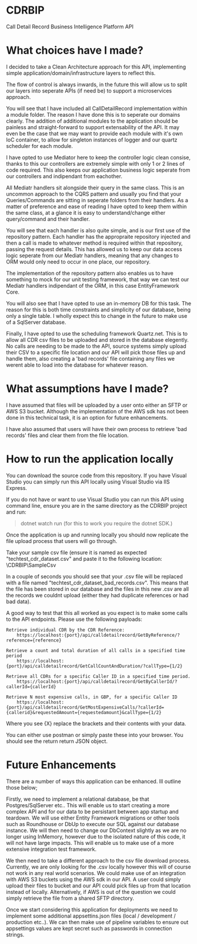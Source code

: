 # CDRBIP
Call Detail Record Business Intelligence Platform API

# What choices have I made?
I decided to take a Clean Architecture approach for this API, implementing simple application/domain/infrastructure layers to reflect this.

The flow of control is always inwards, in the future this will allow us to split our layers into seperate APIs (if need be) to support a microservices approach.

You will see that I have included all CallDetailRecord implementation within a module folder. The reason I have done this is to seperate our domains clearly. The addition of additional modules to the application should be painless and straight-forward to support extensability of the API. It may even be the case that we may want to provide each module with it's own IoC container, to allow for singleton instances of logger and our quartz scheduler for each module.

I have opted to use Mediator here to keep the controller logic clean consise, thanks to this our controllers are extremely simple with only 1 or 2 lines of code required. This also keeps our application business logic seperate from our controllers and indipendant from eachother.

All Mediatr handlers sit alongside their query in the same class. This is an uncommon approach to the CQRS pattern and usually you find that your Queries/Commands are sitting in seperate folders from their handlers. As a matter of preference and ease of reading I have opted to keep them within the same class, at a glance it is easy to understand/change either query/command and their handler.

You will see that each handler is also quite simple, and is our first use of the repository pattern. Each handler has the appropraite repository injected and then a call is made to whatever method is required within that repository, passing the request details. This has allowed us to keep our data access logic seperate from our Mediatr handlers, meaning that any changes to ORM would only need to occur in one place, our repository.

The implementation of the repository pattern also enables us to have something to mock for our unit testing framework, that way we can test our Mediatr handlers indipendant of the ORM, in this case EntityFramework Core.

You will also see that I have opted to use an in-memory DB for this task. The reason for this is both time constraints and simplicity of our database, being only a single table. I wholly expect this to change in the future to make use of a SqlServer database.

Finally, I have opted to use the scheduling framework Quartz.net. This is to allow all CDR csv files to be uploaded and stored in the database elegently. No calls are needing to be made to the API, source systems simply upload their CSV to a specific file location and our API will pick those files up and handle them, also creating a 'bad records' file containing any files we werent able to load into the database for whatever reason.

# What assumptions have I made?
I have assumed that files will be uploaded by a user onto either an SFTP or AWS S3 bucket. Although the implementation of the AWS sdk has not been done in this technical task, it is an option for future enhancements.

I have also assumed that users will have their own process to retrieve 'bad records' files and clear them from the file location. 

# How to run the application locally
You can download the source code from this repository. If you have Visual Studio you can simply run this API locally using Visual Studio via IIS Express.

If you do not have or want to use Visual Studio you can run this API using command line, ensure you are in the same directory as the CDRBIP project and run:
> dotnet watch run (for this to work you require the dotnet SDK.)

Once the application is up and running locally you should now replicate the file upload process that users will go through.

Take your sample csv file (ensure it is named as expected "techtest_cdr_dataset.csv" and paste it to the following location: 
\CDRBIP\SampleCsv

In a couple of seconds you should see that your .csv file will be replaced with a file named "techtest_cdr_dataset_bad_records.csv". This means that the file has been stored in our database and the files in this new .csv are all the records we couldnt upload (either they had duplicate references or had bad data).

A good way to test that this all worked as you expect is to make some calls to the API endpoints. Please use the following payloads:

	Retrieve individual CDR by the CDR Reference:
		https://localhost:{port}/api/calldetailrecord/GetByReference/?reference={reference}

	Retrieve a count and total duration of all calls in a specified time period
		https://localhost:{port}/api/calldetailrecord/GetCallCountAndDuration/?callType={1/2}

	Retrieve all CDRs for a specific Caller ID in a specified time period.
		https://localhost:{port}/api/calldetailrecord/GetByCallerId/?callerId={callerId}

	Retrieve N most expensive calls, in GBP, for a specific Caller ID
		https://localhost:{port}/api/calldetailrecord/GetMostExpensiveCalls/?callerId={callerid}&requestedAmount={requestedamount}&callType={1/2}


Where you see {X} replace the brackets and their contents with your data.

You can either use postman or simply paste these into your browser. You should see the return return JSON object.

# Future Enhancements
There are a number of ways this application can be enhanced. Ill outline those below;

Firstly, we need to implement a relational database, be that Postgres/SqlServer etc.. This will enable us to start creating a more complex API and for our data to be persistant between app startup and teardown. We will use either Entity Framework migrations or other tools such as Roundhouse or DbUp to execute our SQL against our database instance. We will then need to change our DbContext slightly as we are no longer using InMemory, however due to the isolated nature of this code, it will not have large impacts. This will enable us to make use of a more extensive integration test framework.

We then need to take a different approach to the csv file download process. Currently, we are only looking for the .csv locally however this will of course not work in any real world scenarios. We could make use of an integration with AWS S3 buckets using the AWS sdk in our API. A user could simply upload their files to bucket and our API could pick files up from that location instead of locally. Alternatively, if AWS is out of the question we could simply retrieve the file from a shared SFTP directory. 

Once we start considering this application for deployments we need to implement some additional appsettins.json files (local / development / production etc..). We can then make use of pipeline variables to ensure out appsettings values are kept secret such as passwords in connection strings.




